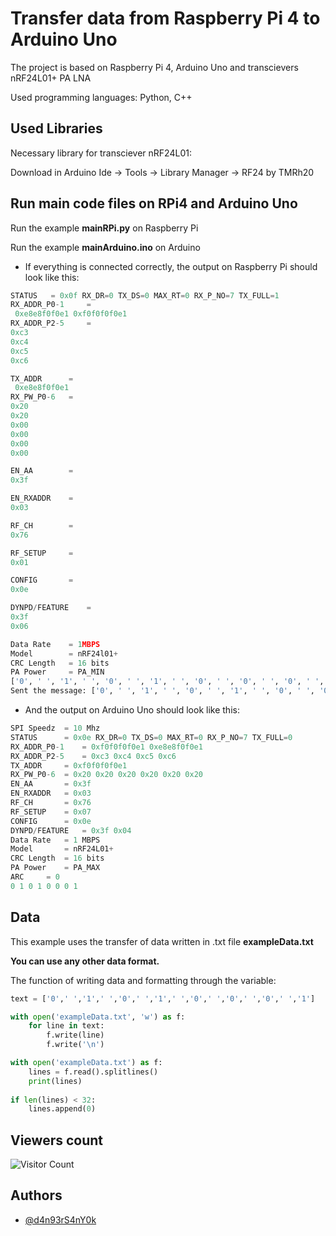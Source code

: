 
# Transfer data from Raspberry Pi 4 to Arduino Uno

The project is based on Raspberry Pi 4, Arduino Uno and transcievers nRF24L01+ PA LNA

Used programming languages: Python, C++


## Used Libraries

Necessary library for transciever nRF24L01:

Download in Arduino Ide -> Tools -> Library Manager -> RF24 by TMRh20
## Run main code files on RPi4 and Arduino Uno

Run the example **mainRPi.py** on Raspberry Pi 

Run the example **mainArduino.ino** on Arduino

- If everything is connected correctly, the output on Raspberry Pi should look like this:

```python
STATUS	 = 0x0f RX_DR=0 TX_DS=0 MAX_RT=0 RX_P_NO=7 TX_FULL=1
RX_ADDR_P0-1	 =
 0xe8e8f0f0e1 0xf0f0f0f0e1
RX_ADDR_P2-5	 =
0xc3
0xc4
0xc5
0xc6

TX_ADDR		 =
 0xe8e8f0f0e1
RX_PW_P0-6	 =
0x20
0x20
0x00
0x00
0x00
0x00

EN_AA		 =
0x3f

EN_RXADDR	 =
0x03

RF_CH		 =
0x76

RF_SETUP	 =
0x01

CONFIG		 =
0x0e

DYNPD/FEATURE	 =
0x3f
0x06

Data Rate	 = 1MBPS
Model		 = nRF24l01+
CRC Length	 = 16 bits
PA Power	 = PA_MIN
['0', ' ', '1', ' ', '0', ' ', '1', ' ', '0', ' ', '0', ' ', '0', ' ', '1']
Sent the message: ['0', ' ', '1', ' ', '0', ' ', '1', ' ', '0', ' ', '0', ' ', '0', ' ', '1', 0]

```

- And the output on Arduino Uno should look like this:

```python
SPI Speedz	= 10 Mhz
STATUS		= 0x0e RX_DR=0 TX_DS=0 MAX_RT=0 RX_P_NO=7 TX_FULL=0
RX_ADDR_P0-1	= 0xf0f0f0f0e1 0xe8e8f0f0e1
RX_ADDR_P2-5	= 0xc3 0xc4 0xc5 0xc6
TX_ADDR		= 0xf0f0f0f0e1
RX_PW_P0-6	= 0x20 0x20 0x20 0x20 0x20 0x20
EN_AA		= 0x3f
EN_RXADDR	= 0x03
RF_CH		= 0x76
RF_SETUP	= 0x07
CONFIG		= 0x0e
DYNPD/FEATURE	= 0x3f 0x04
Data Rate	= 1 MBPS
Model		= nRF24L01+
CRC Length	= 16 bits
PA Power	= PA_MAX
ARC		= 0
0 1 0 1 0 0 0 1

```
## Data

This example uses the transfer of data written in .txt file **exampleData.txt**

**You can use any other data format.**

The function of writing data and formatting through the variable:


```python
text = ['0',' ','1',' ','0',' ','1',' ','0',' ','0',' ','0',' ','1']

with open('exampleData.txt', 'w') as f:
	for line in text:
		f.write(line)
		f.write('\n')

with open('exampleData.txt') as f:
    lines = f.read().splitlines()
    print(lines)
    
if len(lines) < 32:
    lines.append(0)
```
## Viewers count

![Visitor Count](https://profile-counter.glitch.me/d4n93rS4nY0k/count.svg)



## Authors

- [@d4n93rS4nY0k](https://github.com/d4n93rS4nY0k)

